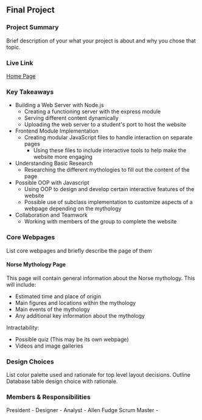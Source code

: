 ## Final Project

### Project Summary

Brief description of your what your project is about and why you chose that topic.

### Live Link

[Home Page](https://url.com)

### Key Takeaways

 - Building a Web Server with Node.js
    - Creating a functioning server with the express module
    - Serving different content dynamically
    - Uploading the web server to a student's port to host the website
 - Frontend Module Implementation
    - Creating modular JavaScript files to handle interaction on separate pages
        - Using these files to include interactive tools to help make the website more engaging
 - Understanding Basic Research
    - Researching the different mythologies to fill out the content of the page
 - Possible OOP with Javascript
    - Using OOP to design and develop certain interactive features of the website
    - Possible use of subclass implementation to customize aspects of a webpage depending on the mythology
 - Collaboration and Teamwork
    - Working with members of the group to complete the website

### Core Webpages

List core webpages and briefly describe the page of them

#### Norse Mythology Page

This page will contain general information about the Norse mythology. This will include:
 - Estimated time and place of origin
 - Main figures and locations within the mythology
 - Main events of the mythology
 - Any additional key information about the mythology

Intractability:
 - Possible quiz (This may be its own webpage)
 - Videos and image galleries

### Design Choices

List color palette used and rationale for top level layout decisions. Outline Database table design choice with rationale.

### Members & Responsibilities

President - 
Designer - 
Analyst - Allen Fudge
Scrum Master - 